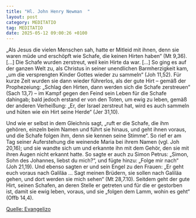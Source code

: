```yaml
---
title: "Hl. John Henry Newman  "
layout: post
category: MEDITATIO
tag: MEDITATIO
date: 2025-05-12 09:00:26 +0100
---
```

„Als Jesus die vielen Menschen sah, hatte er Mitleid mit ihnen, denn sie waren müde und erschöpft wie Schafe, die keinen Hirten haben“ (Mt 9,36). [...] Die Schafe wurden zerstreut, weil kein Hirte da war. [...] So ging es auf der ganzen Welt zu, als Christus in seiner unendlichen Barmherzigkeit kam, „um die versprengten Kinder Gottes wieder zu sammeln“ (Joh 11,52).<!--more--> Für kurze Zeit wurden sie dann wieder führerlos, als der gute Hirt – gemäß der Prophezeiung: „Schlag den Hirten, dann werden sich die Schafe zerstreuen“ (Sach 13,7) – im Kampf gegen den Feind sein Leben für die Schafe dahingab; bald jedoch erstand er von den Toten, um ewig zu leben, gemäß der anderen Verheißung: „Er, der Israel zerstreut hat, wird es auch sammeln und hüten wie ein Hirt seine Herde“ (Jer 31,10).
 
Und wie er selbst in dem Gleichnis sagt, „ruft er die Schafe, die ihm gehören, einzeln beim Namen und führt sie hinaus, und geht ihnen voraus, und die Schafe folgen ihm, denn sie kennen seine Stimme“. So rief er am Tag seiner Auferstehung die weinende Maria bei ihrem Namen (vgl. Joh 20,16); und sie wandte sich um und erkannte ihn mit dem Gehör, den sie mit ihren Augen nicht erkannt hatte. So sagte er auch zu Simon Petrus: „Simon, Sohn des Johannes, liebst du mich?“, und fügte hinzu: „Folge mir nach“ (Joh 21,19). Und ebenso sagten er und sein Engel zu den Frauen: „Er geht euch voraus nach Galiläa … Sagt meinen Brüdern, sie sollen nach Galiläa gehen, und dort werden sie mich sehen“ (Mt 28,7.10). Seitdem geht der gute Hirt, seinen Schafen, an deren Stelle er getreten und für die er gestorben ist, damit sie ewig leben, voraus, und sie „folgen dem Lamm, wohin es geht“ (Offb 14,4).


[Quelle: Evangelizo](https://evangeliumtagfuertag.org/DE/gospel)